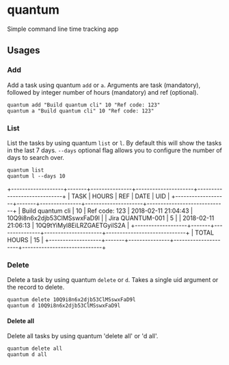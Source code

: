 # quantum
Simple command line time tracking app

## Usages

### Add
Add a task using quantum `add` or `a`. Arguments are task (mandatory), followed by integer number of hours (mandatory) and ref (optional).

```
quantum add "Build quantum cli" 10 "Ref code: 123"
quantum a "Build quantum cli" 10 "Ref code: 123"
```

### List
List the tasks by using quantum `list` or `l`. By default this will show the tasks in the last 7 days. `--days` optional flag allows you to configure the number of days to search over.

```
quantum list
quantum l --days 10
```

+-------------------+-------+---------------+---------------------+-----------------------------+
|       TASK        | HOURS |      REF      |        DATE         |             UID             |
+-------------------+-------+---------------+---------------------+-----------------------------+
| Build quantum cli |    10 | Ref code: 123 | 2018-02-11 21:04:43 | 10Q9i8n6x2djb53ClMSswxFaD9l |
| Jira QUANTUM-001  |     5 |               | 2018-02-11 21:06:13 | 10Q9tYiMyl8EiLRZGAETGyiIS2A |
+-------------------+-------+---------------+---------------------+-----------------------------+
|                                                 TOTAL HOURS     |             15              |
+-------------------+-------+---------------+---------------------+-----------------------------+

### Delete
Delete a task by using quantum `delete` or `d`. Takes a single uid argument or the record to delete.

```
quantum delete 10Q9i8n6x2djb53ClMSswxFaD9l
quantum d 10Q9i8n6x2djb53ClMSswxFaD9l
```

#### Delete all

Delete all tasks by using quantum 'delete all' or 'd all'.

```
quantum delete all
quantum d all
```
